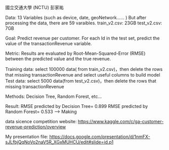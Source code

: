 國立交通大學 (NCTU) 彭家祐

Data: 13 Variables (such as device, date,  geoNetwork…... ) 
     But after processing the data, there are 59 varaibles.
     train_v2.csv: 23GB   test_v2.csv: 7GB

Goal: Predict revenue per customer. For each Id in the test set, predict the value of the transactionRevenue variable. 

Metric: Results are evaluated by Root-Mean-Squared-Error (RMSE) between the predicted value and the true revenue.          

Training data: select 100000 data( from train_v2.csv)，then delete the rows that missing transactionRevenue and select useful columns to build model
Test data: select 5000 data(from test_v2.csv)，then delete the rows that missing transactionRevenue 

Methods: Decision Tree, Random Forest, etc...

Result: RMSE predicted by Decision Tree= 0.899
        RMSE predicted by Random Forest= 0.533
    --> Making 

data sicence competition website: https://www.kaggle.com/c/ga-customer-revenue-prediction/overview

My presentation file: https://docs.google.com/presentation/d/1nmFX-sJLfbjQqNoVo2naV5R_XGxMUHCU/edit#slide=id.p1
